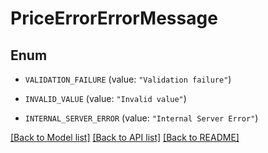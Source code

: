 # PriceErrorErrorMessage

## Enum


* `VALIDATION_FAILURE` (value: `"Validation failure"`)

* `INVALID_VALUE` (value: `"Invalid value"`)

* `INTERNAL_SERVER_ERROR` (value: `"Internal Server Error"`)


[[Back to Model list]](../README.md#documentation-for-models) [[Back to API list]](../README.md#documentation-for-api-endpoints) [[Back to README]](../README.md)


